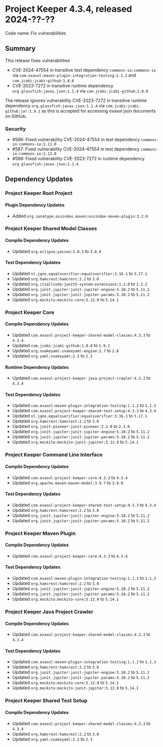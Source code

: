 # Project Keeper 4.3.4, released 2024-??-??

Code name: Fix vulnerabilities

## Summary

This release fixes vulnerabilities
* CVE-2024-47554 in transitive test dependency `commons-io:commons-io` via `com.exasol:maven-plugin-integration-testing:1.1.2` and `com.jcabi:jcabi-github:1.8.0`
* CVE-2023-7272 in transitive runtime dependency `org.glassfish:javax.json:1.1.4` via `com.jcabi:jcabi-github:1.8.0`

The release ignores vulnerability CVE-2023-7272 in transitive runtime dependency `org.glassfish:javax.json:1.1.4` via `com.jcabi:jcabi-github:jar:1.9.1` as this is accepted for accessing exasol json documents on GitHub.

### Security

* #586: Fixed vulnerability CVE-2024-47554 in test dependency `commons-io:commons-io:2.11.0`
* #587: Fixed vulnerability CVE-2024-47554 in test dependency `commons-io:commons-io:2.13.0`
* #588: Fixed vulnerability CVE-2023-7272 in runtime dependency `org.glassfish:javax.json:1.1.4`

## Dependency Updates

### Project Keeper Root Project

#### Plugin Dependency Updates

* Added `org.sonatype.ossindex.maven:ossindex-maven-plugin:3.2.0`

### Project Keeper Shared Model Classes

#### Compile Dependency Updates

* Updated `org.eclipse:yasson:3.0.3` to `3.0.4`

#### Test Dependency Updates

* Updated `nl.jqno.equalsverifier:equalsverifier:3.16.1` to `3.17.1`
* Updated `org.hamcrest:hamcrest:2.2` to `3.0`
* Updated `org.itsallcode:junit5-system-extensions:1.2.0` to `1.2.2`
* Updated `org.junit.jupiter:junit-jupiter-engine:5.10.2` to `5.11.2`
* Updated `org.junit.jupiter:junit-jupiter-params:5.10.2` to `5.11.2`
* Updated `org.mockito:mockito-core:5.12.0` to `5.14.1`

### Project Keeper Core

#### Compile Dependency Updates

* Updated `com.exasol:project-keeper-shared-model-classes:4.3.3` to `4.3.4`
* Updated `com.jcabi:jcabi-github:1.8.0` to `1.9.1`
* Updated `org.snakeyaml:snakeyaml-engine:2.7` to `2.8`
* Updated `org.yaml:snakeyaml:2.2` to `2.3`

#### Runtime Dependency Updates

* Updated `com.exasol:project-keeper-java-project-crawler:4.3.3` to `4.3.4`

#### Test Dependency Updates

* Updated `com.exasol:maven-plugin-integration-testing:1.1.2` to `1.1.3`
* Updated `com.exasol:project-keeper-shared-test-setup:4.3.3` to `4.3.4`
* Updated `nl.jqno.equalsverifier:equalsverifier:3.16.1` to `3.17.1`
* Updated `org.hamcrest:hamcrest:2.2` to `3.0`
* Updated `org.junit-pioneer:junit-pioneer:2.2.0` to `2.3.0`
* Updated `org.junit.jupiter:junit-jupiter-engine:5.10.2` to `5.11.2`
* Updated `org.junit.jupiter:junit-jupiter-params:5.10.2` to `5.11.2`
* Updated `org.mockito:mockito-junit-jupiter:5.12.0` to `5.14.1`

### Project Keeper Command Line Interface

#### Compile Dependency Updates

* Updated `com.exasol:project-keeper-core:4.3.3` to `4.3.4`
* Updated `org.apache.maven:maven-model:3.9.7` to `3.9.9`

#### Test Dependency Updates

* Updated `com.exasol:project-keeper-shared-test-setup:4.3.3` to `4.3.4`
* Updated `org.hamcrest:hamcrest:2.2` to `3.0`
* Updated `org.junit.jupiter:junit-jupiter-engine:5.10.2` to `5.11.2`
* Updated `org.junit.jupiter:junit-jupiter-params:5.10.2` to `5.11.2`

### Project Keeper Maven Plugin

#### Compile Dependency Updates

* Updated `com.exasol:project-keeper-core:4.3.3` to `4.3.4`

#### Test Dependency Updates

* Updated `com.exasol:maven-plugin-integration-testing:1.1.2` to `1.1.3`
* Updated `org.hamcrest:hamcrest:2.2` to `3.0`
* Updated `org.junit.jupiter:junit-jupiter-engine:5.10.2` to `5.11.2`
* Updated `org.junit.jupiter:junit-jupiter-params:5.10.2` to `5.11.2`
* Updated `org.mockito:mockito-core:5.12.0` to `5.14.1`

### Project Keeper Java Project Crawler

#### Compile Dependency Updates

* Updated `com.exasol:project-keeper-shared-model-classes:4.3.3` to `4.3.4`

#### Test Dependency Updates

* Updated `com.exasol:maven-plugin-integration-testing:1.1.2` to `1.1.3`
* Updated `org.hamcrest:hamcrest:2.2` to `3.0`
* Updated `org.junit.jupiter:junit-jupiter-engine:5.10.2` to `5.11.2`
* Updated `org.junit.jupiter:junit-jupiter-params:5.10.2` to `5.11.2`
* Updated `org.mockito:mockito-core:5.12.0` to `5.14.1`
* Updated `org.mockito:mockito-junit-jupiter:5.12.0` to `5.14.1`

### Project Keeper Shared Test Setup

#### Compile Dependency Updates

* Updated `com.exasol:project-keeper-shared-model-classes:4.3.3` to `4.3.4`
* Updated `org.hamcrest:hamcrest:2.2` to `3.0`
* Updated `org.yaml:snakeyaml:2.2` to `2.3`
